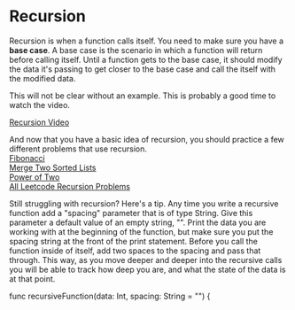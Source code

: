 # Recursion

Recursion is when a function calls itself. You need to make sure you have a **base case**. A base case is the scenario in which a function will return before calling itself. Until a function gets to the base case, it should modify the data it's passing to get closer to the base case and call the itself with the modified data.

This will not be clear without an example. This is probably a good time to watch the video.

[Recursion Video](https://www.youtube.com/watch?v=ngCos392W4w)

And now that you have a basic idea of recursion, you should practice a few different problems that use recursion.  
    [Fibonacci](https://leetcode.com/problems/fibonacci-number)  
    [Merge Two Sorted Lists](https://leetcode.com/problems/merge-two-sorted-lists)  
    [Power of Two](https://leetcode.com/problems/power-of-two)  
    [All Leetcode Recursion Problems](https://leetcode.com/tag/recursion/)  

Still struggling with recursion? Here's a tip. Any time you write a recursive function add a "spacing" parameter that is of type String. Give this parameter a default value of an empty string, "". Print the data you are working with at the beginning of the function, but make sure you put the spacing string at the front of the print statement. Before you call the function inside of itself, add two spaces to the spacing and pass that through. This way, as you move deeper and deeper into the recursive calls you will be able to track how deep you are, and what the state of the data is at that point.

func recursiveFunction(data: Int, spacing: String = "") {

